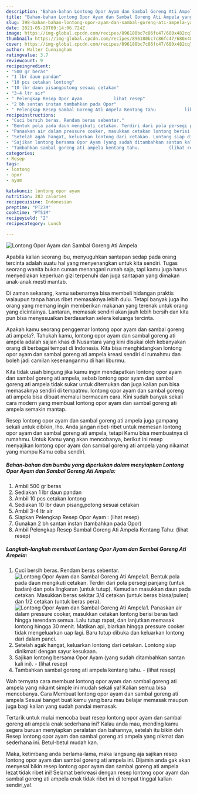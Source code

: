 ```yaml
---
description: "Bahan-bahan Lontong Opor Ayam dan Sambal Goreng Ati Ampela yang lezat dan Mudah Dibuat"
title: "Bahan-bahan Lontong Opor Ayam dan Sambal Goreng Ati Ampela yang lezat dan Mudah Dibuat"
slug: 398-bahan-bahan-lontong-opor-ayam-dan-sambal-goreng-ati-ampela-yang-lezat-dan-mudah-dibuat
date: 2021-05-20T09:14:06.724Z
image: https://img-global.cpcdn.com/recipes/896180bc7c86fc47/680x482cq70/lontong-opor-ayam-dan-sambal-goreng-ati-ampela-foto-resep-utama.jpg
thumbnail: https://img-global.cpcdn.com/recipes/896180bc7c86fc47/680x482cq70/lontong-opor-ayam-dan-sambal-goreng-ati-ampela-foto-resep-utama.jpg
cover: https://img-global.cpcdn.com/recipes/896180bc7c86fc47/680x482cq70/lontong-opor-ayam-dan-sambal-goreng-ati-ampela-foto-resep-utama.jpg
author: Walter Cunningham
ratingvalue: 3.7
reviewcount: 9
recipeingredient:
- "500 gr beras"
- "1 lbr daun pandan"
- "10 pcs cetakan lontong"
- "10 lbr daun pisangpotong sesuai cetakan"
- "3-4 ltr air"
- " Pelengkap Resep Opor Ayam            lihat resep"
- "2 bh santan instan tambahkan pada Opor"
- " Pelengkap Resep Sambal Goreng Ati Ampela Kentang Tahu           lihat resep"
recipeinstructions:
- "Cuci bersih beras. Rendam beras sebentar."
- "Bentuk pola pada daun mengikuti cetakan. Terdiri dari pola persegi panjang (untuk badan) dan pola lingkaran (untuk tutup). Kemudian masukkan daun pada cetakan. Masukkan beras sekitar 3/4 cetakan (untuk beras biasa/pulen) dan 1/2 cetakan (untuk beras pera)."
- "Panaskan air dalam pressure cooker, masukkan cetakan lontong berisi beras tadi hingga terendam semua. Lalu tutup rapat, dan lanjutkan memasak lontong hingga 30 menit. Matikan api, biarkan hingga pressure cooker tidak mengeluarkan uap lagi. Baru tutup dibuka dan keluarkan lontong dari dalam panci."
- "Setelah agak hangat, keluarkan lontong dari cetakan. Lontong siap dinikmati dengan sayur kesukaan."
- "Sajikan lontong bersama Opor Ayam (yang sudah ditambahkan santan kali ini).           (lihat resep)"
- "Tambahkan sambal goreng ati ampela kentang tahu.           (lihat resep)"
categories:
- Resep
tags:
- lontong
- opor
- ayam

katakunci: lontong opor ayam 
nutrition: 283 calories
recipecuisine: Indonesian
preptime: "PT27M"
cooktime: "PT51M"
recipeyield: "2"
recipecategory: Lunch

---
```



![Lontong Opor Ayam dan Sambal Goreng Ati Ampela](https://img-global.cpcdn.com/recipes/896180bc7c86fc47/680x482cq70/lontong-opor-ayam-dan-sambal-goreng-ati-ampela-foto-resep-utama.jpg)

Apabila kalian seorang ibu, menyuguhkan santapan sedap pada orang tercinta adalah suatu hal yang menyenangkan untuk kita sendiri. Tugas seorang  wanita bukan cuman menangani rumah saja, tapi kamu juga harus menyediakan keperluan gizi terpenuhi dan juga santapan yang dimakan anak-anak mesti mantab.

Di zaman  sekarang, kamu sebenarnya bisa membeli hidangan praktis walaupun tanpa harus ribet memasaknya lebih dulu. Tetapi banyak juga lho orang yang memang ingin memberikan makanan yang terenak untuk orang yang dicintainya. Lantaran, memasak sendiri akan jauh lebih bersih dan kita pun bisa menyesuaikan berdasarkan selera keluarga tercinta. 



Apakah kamu seorang penggemar lontong opor ayam dan sambal goreng ati ampela?. Tahukah kamu, lontong opor ayam dan sambal goreng ati ampela adalah sajian khas di Nusantara yang kini disukai oleh kebanyakan orang di berbagai tempat di Indonesia. Kita bisa menghidangkan lontong opor ayam dan sambal goreng ati ampela kreasi sendiri di rumahmu dan boleh jadi camilan kesenanganmu di hari liburmu.

Kita tidak usah bingung jika kamu ingin mendapatkan lontong opor ayam dan sambal goreng ati ampela, sebab lontong opor ayam dan sambal goreng ati ampela tidak sukar untuk ditemukan dan juga kalian pun bisa memasaknya sendiri di tempatmu. lontong opor ayam dan sambal goreng ati ampela bisa dibuat memalui bermacam cara. Kini sudah banyak sekali cara modern yang membuat lontong opor ayam dan sambal goreng ati ampela semakin mantap.

Resep lontong opor ayam dan sambal goreng ati ampela juga gampang sekali untuk dibikin, lho. Anda jangan ribet-ribet untuk memesan lontong opor ayam dan sambal goreng ati ampela, tetapi Kamu bisa membuatnya di rumahmu. Untuk Kamu yang akan mencobanya, berikut ini resep menyajikan lontong opor ayam dan sambal goreng ati ampela yang nikamat yang mampu Kamu coba sendiri.

<!--inarticleads1-->

##### Bahan-bahan dan bumbu yang diperlukan dalam menyiapkan Lontong Opor Ayam dan Sambal Goreng Ati Ampela:

1. Ambil 500 gr beras
1. Sediakan 1 lbr daun pandan
1. Ambil 10 pcs cetakan lontong
1. Sediakan 10 lbr daun pisang,potong sesuai cetakan
1. Ambil 3-4 ltr air
1. Siapkan  Pelengkap Resep Opor Ayam :           (lihat resep)
1. Gunakan 2 bh santan instan (tambahkan pada Opor)
1. Ambil  Pelengkap Resep Sambal Goreng Ati Ampela Kentang Tahu:           (lihat resep)




<!--inarticleads2-->

##### Langkah-langkah membuat Lontong Opor Ayam dan Sambal Goreng Ati Ampela:

1. Cuci bersih beras. Rendam beras sebentar.
<img src="https://img-global.cpcdn.com/steps/d8c4b4dd4a08816d/160x128cq70/lontong-opor-ayam-dan-sambal-goreng-ati-ampela-langkah-memasak-1-foto.jpg" alt="Lontong Opor Ayam dan Sambal Goreng Ati Ampela">1. Bentuk pola pada daun mengikuti cetakan. Terdiri dari pola persegi panjang (untuk badan) dan pola lingkaran (untuk tutup). Kemudian masukkan daun pada cetakan. Masukkan beras sekitar 3/4 cetakan (untuk beras biasa/pulen) dan 1/2 cetakan (untuk beras pera).
<img src="https://img-global.cpcdn.com/steps/ea538d60adf88879/160x128cq70/lontong-opor-ayam-dan-sambal-goreng-ati-ampela-langkah-memasak-2-foto.jpg" alt="Lontong Opor Ayam dan Sambal Goreng Ati Ampela">1. Panaskan air dalam pressure cooker, masukkan cetakan lontong berisi beras tadi hingga terendam semua. Lalu tutup rapat, dan lanjutkan memasak lontong hingga 30 menit. Matikan api, biarkan hingga pressure cooker tidak mengeluarkan uap lagi. Baru tutup dibuka dan keluarkan lontong dari dalam panci.
1. Setelah agak hangat, keluarkan lontong dari cetakan. Lontong siap dinikmati dengan sayur kesukaan.
1. Sajikan lontong bersama Opor Ayam (yang sudah ditambahkan santan kali ini). -           (lihat resep)
1. Tambahkan sambal goreng ati ampela kentang tahu. -           (lihat resep)




Wah ternyata cara membuat lontong opor ayam dan sambal goreng ati ampela yang nikamt simple ini mudah sekali ya! Kalian semua bisa mencobanya. Cara Membuat lontong opor ayam dan sambal goreng ati ampela Sesuai banget buat kamu yang baru mau belajar memasak maupun juga bagi kalian yang sudah pandai memasak.

Tertarik untuk mulai mencoba buat resep lontong opor ayam dan sambal goreng ati ampela enak sederhana ini? Kalau anda mau, mending kamu segera buruan menyiapkan peralatan dan bahannya, setelah itu bikin deh Resep lontong opor ayam dan sambal goreng ati ampela yang nikmat dan sederhana ini. Betul-betul mudah kan. 

Maka, ketimbang anda berlama-lama, maka langsung aja sajikan resep lontong opor ayam dan sambal goreng ati ampela ini. Dijamin anda gak akan menyesal bikin resep lontong opor ayam dan sambal goreng ati ampela lezat tidak ribet ini! Selamat berkreasi dengan resep lontong opor ayam dan sambal goreng ati ampela enak tidak ribet ini di tempat tinggal kalian sendiri,ya!.

